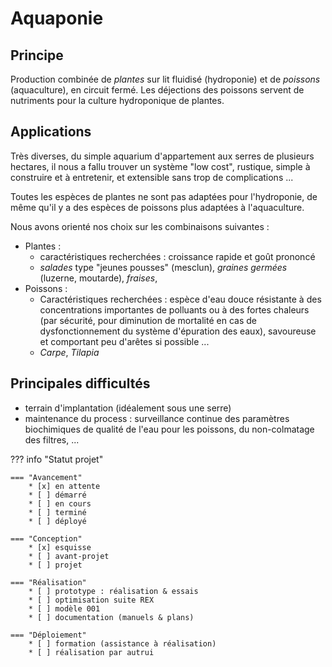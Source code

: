 # Aquaponie

## Principe

Production combinée de *plantes* sur lit fluidisé (hydroponie) et de *poissons* (aquaculture), en circuit fermé. Les déjections des poissons servent de nutriments pour la culture hydroponique de plantes.

## Applications

Très diverses, du simple aquarium d'appartement aux serres de plusieurs hectares, il nous a fallu trouver un système "low cost", rustique, simple à construire et à entretenir, et extensible sans trop de complications ...

Toutes les espèces de plantes ne sont pas adaptées pour l'hydroponie, de même qu'il y a des espèces de poissons plus adaptées à l'aquaculture.

Nous avons orienté nos choix sur les combinaisons suivantes :

* Plantes :
    * caractéristiques recherchées : croissance rapide et goût prononcé 
    * *salades* type "jeunes pousses" (mesclun), *graines germées* (luzerne, moutarde), *fraises*, 
* Poissons :
    * Caractéristiques recherchées : espèce d'eau douce résistante à des concentrations importantes de polluants ou à des fortes chaleurs (par sécurité, pour diminution de mortalité en cas de dysfonctionnement du système d'épuration des eaux), savoureuse et comportant peu d'arêtes si possible ... 
    * *Carpe*, *Tilapia*


## Principales difficultés

* terrain d'implantation (idéalement sous une serre)
* maintenance du process : surveillance continue des paramètres biochimiques de qualité de l'eau pour les poissons, du non-colmatage des filtres, ... 


??? info "Statut projet"

    === "Avancement"
        * [x] en attente
        * [ ] démarré
        * [ ] en cours
        * [ ] terminé
        * [ ] déployé

    === "Conception"
        * [x] esquisse
        * [ ] avant-projet
        * [ ] projet

    === "Réalisation"
        * [ ] prototype : réalisation & essais
        * [ ] optimisation suite REX
        * [ ] modèle 001
        * [ ] documentation (manuels & plans)

    === "Déploiement"
        * [ ] formation (assistance à réalisation)
        * [ ] réalisation par autrui


